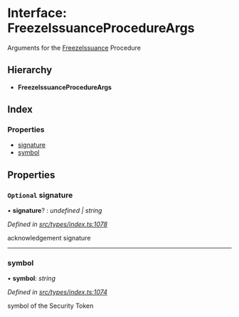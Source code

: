 # Interface: FreezeIssuanceProcedureArgs

Arguments for the [FreezeIssuance](../enums/_types_index_.proceduretype.md#freezeissuance) Procedure

## Hierarchy

- **FreezeIssuanceProcedureArgs**

## Index

### Properties

- [signature](_types_index_.freezeissuanceprocedureargs.md#optional-signature)
- [symbol](_types_index_.freezeissuanceprocedureargs.md#symbol)

## Properties

### `Optional` signature

• **signature**? : _undefined | string_

_Defined in [src/types/index.ts:1078](https://github.com/PolymathNetwork/polymath-sdk/blob/d34930f/src/types/index.ts#L1078)_

acknowledgement signature

---

### symbol

• **symbol**: _string_

_Defined in [src/types/index.ts:1074](https://github.com/PolymathNetwork/polymath-sdk/blob/d34930f/src/types/index.ts#L1074)_

symbol of the Security Token

